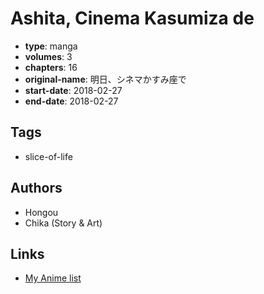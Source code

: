 # Ashita, Cinema Kasumiza de

-   **type**: manga
-   **volumes**: 3
-   **chapters**: 16
-   **original-name**: 明日、シネマかすみ座で
-   **start-date**: 2018-02-27
-   **end-date**: 2018-02-27

## Tags

-   slice-of-life

## Authors

-   Hongou
-   Chika (Story & Art)

## Links

-   [My Anime list](https://myanimelist.net/manga/120782/Ashita_Cinema_Kasumiza_de)

